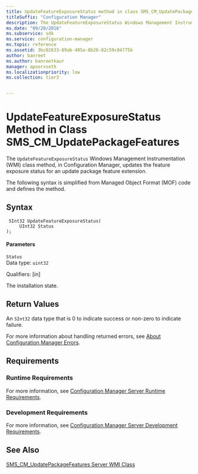```yaml
---
title: UpdateFeatureExposureStatus method in class SMS_CM_UpdatePackageFeatures
titleSuffix: "Configuration Manager"
description: The UpdateFeatureExposureStatus Windows Management Instrumentation class method, in Configuration Manager, updates the feature exposure status for an update package feature extension.
ms.date: "09/20/2016"
ms.subservice: sdk
ms.service: configuration-manager
ms.topic: reference
ms.assetid: 3bc02633-89ab-495a-8b26-82c59c84775b
author: banreet
ms.author: banreetkaur
manager: apoorvseth
ms.localizationpriority: low
ms.collection: tier3


---
```

# UpdateFeatureExposureStatus Method in Class SMS_CM_UpdatePackageFeatures
The `UpdateFeatureExposureStatus` Windows Management Instrumentation (WMI) class method, in Configuration Manager, updates the feature exposure status for an update package feature extension.  

 The following syntax is simplified from Managed Object Format (MOF) code and defines the method.  

## Syntax  

```  
 SInt32 UpdateFeatureExposureStatus(  
     UInt32 Status  
);  

```  

#### Parameters  
 `Status`  
 Data type: `uint32`  

 Qualifiers: [in]  

 The installation state.  

## Return Values  
 An `SInt32` data type that is 0 to indicate success or non-zero to indicate failure.  

 For more information about handling returned errors, see [About Configuration Manager Errors](../../../develop/core/understand/about-configuration-manager-errors.md).  

## Requirements  

### Runtime Requirements  
 For more information, see [Configuration Manager Server Runtime Requirements](../../../develop/core/reqs/server-runtime-requirements.md).  

### Development Requirements  
 For more information, see [Configuration Manager Server Development Requirements](../../../develop/core/reqs/server-development-requirements.md).  

## See Also  
 [SMS_CM_UpdatePackageFeatures Server WMI Class](../../../develop/reference/sum/sms_cm_updatepackagefeatures-server-wmi-class.md)   
